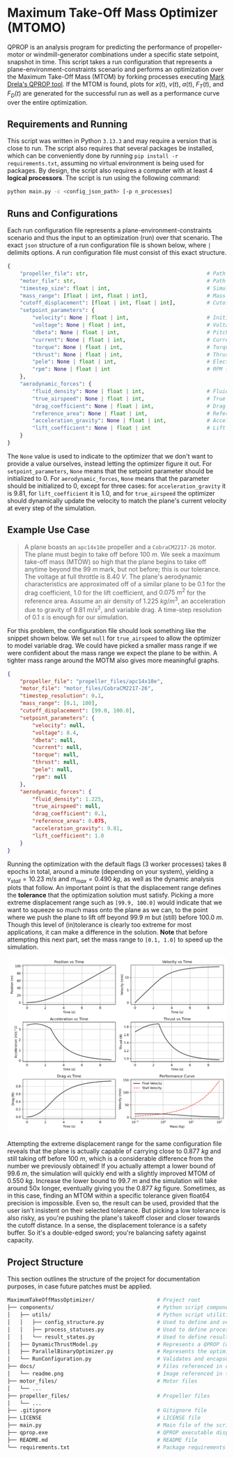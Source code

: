 # Maximum Take-Off Mass Optimizer (MTOMO)

QPROP is an analysis program for predicting the performance of propeller-motor or windmill-generator combinations under a specific state setpoint, snapshot in time. This script takes a run configuration that represents a plane-environment-constraints scenario and performs an optimization over the Maximum Take-Off Mass (MTOM) by forking processes executing [Mark Drela's QPROP tool](https://web.mit.edu/drela/Public/web/qprop/). If the MTOM is found, plots for $x(t)$, $v(t)$, $a(t)$, $F_T(t)$, and $F_D(t)$ are generated for the successful run as well as a performance curve over the entire optimization.

## Requirements and Running

This script was written in Python `3.13.3` and may require a version that is close to run. The script also requires that several packages be installed, which can be conveniently done by running `pip install -r requirements.txt`, assuming no virtual environment is being used for packages. By design, the script also requires a computer with at least 4 **logical processors**. The script is run using the following command:

```bash
python main.py -c <config_json_path> [-p n_processes]
```

## Runs and Configurations

Each run configuration file represents a plane-environment-constraints scenario and thus the input to an optimization (run) over that scenario. The exact `json` structure of a run configuration file is shown below, where `|` delimits options. A run configuration file must consist of this exact structure.

```py
{
    "propeller_file": str,                                      # Path to propeller file
    "motor_file": str,                                          # Path to motor file
    "timestep_size": float | int,                               # Simulation time (s) step size
    "mass_range": [float | int, float | int],                   # Mass (kg) range to search
    "cutoff_displacement": [float | int, float | int],          # Cutoff distance (m) range
    "setpoint_parameters": {
        "velocity": None | float | int,                         # Initial velocity (m/s)
        "voltage": None | float | int,                          # Voltage (V)
        "dbeta": None | float | int,                            # Pitch-change angle (deg)
        "current": None | float | int,                          # Current (A)
        "torque": None | float | int,                           # Torque (N·m)
        "thrust": None | float | int,                           # Thrust (N)
        "pele": None | float | int,                             # Electrical Power (W)
        "rpm": None | float | int                               # RPM (rpm)
    },
    "aerodynamic_forces": {
        "fluid_density": None | float | int,                    # Fluid density (kg/m^3)
        "true_airspeed": None | float | int,                    # True airspeed (m/s)
        "drag_coefficient": None | float | int,                 # Drag coefficient
        "reference_area": None | float | int,                   # Reference area (m^2)
        "acceleration_gravity": None | float | int,             # Acceleration due to gravity (m/s^2)
        "lift_coefficient": None | float | int                  # Lift coefficient
    }
}
```

The `None` value is used to indicate to the optimizer that we don't want to provide a value ourselves, instead letting the optimizer figure it out. For `setpoint_parameters`, `None` means that the setpoint parameter should be initialized to 0. For `aerodynamic_forces`, `None` means that the parameter should be initialized to 0, except for three cases: for `acceleration_gravity` it is 9.81, for `lift_coefficient` it is 1.0, and for `true_airspeed` the optimizer should dynamically update the velocity to match the plane's current velocity at every step of the simulation.

## Example Use Case

> A plane boasts an `apc14x10e` propeller and a `CobraCM2217-26` motor. The plane must begin to take off before $100\ m$. We seek a maximum take-off mass (MTOW) so high that the plane begins to take off anytime beyond the $99\ m$ mark, but not before; this is our tolerance. The voltage at full throttle is $8.40\ V$. The plane's aerodynamic characteristics are approximated off of a similar plane to be $0.1$ for the drag coefficient, $1.0$ for the lift coefficient, and $0.075\ m^2$ for the reference area. Assume an air density of $1.225\ kg/m^3$, an acceleration due to gravity of $9.81\ m/s^2$, and variable drag. A time-step resolution of $0.1\ s$ is enough for our simulation.

For this problem, the configuration file should look something like the snippet shown below. We set `null` for `true_airspeed` to allow the optimizer to model variable drag. We could have picked a smaller mass range if we were confident about the mass range we expect the plane to be within. A tighter mass range around the MOTM also gives more meaningful graphs.

```json
{
    "propeller_file": "propeller_files/apc14x10e",
    "motor_file": "motor_files/CobraCM2217-26",
    "timestep_resolution": 0.1,
    "mass_range": [0.1, 100],
    "cutoff_displacement": [99.0, 100.0],
    "setpoint_parameters": {
        "velocity": null,
        "voltage": 8.4,
        "dbeta": null,
        "current": null,
        "torque": null,
        "thrust": null,
        "pele": null,
        "rpm": null
    },
    "aerodynamic_forces": {
        "fluid_density": 1.225,
        "true_airspeed": null,
        "drag_coefficient": 0.1,
        "reference_area": 0.075,
        "acceleration_gravity": 9.81,
        "lift_coefficient": 1.0
    }
}
```

Running the optimization with the default flags (3 worker processes) takes 8 epochs in total, around a minute (depending on your system), yielding a $v_{stall} = 10.23\ m/s$ and $m_{max} = 0.490\ kg$, as well as the dynamic analysis plots that follow. An important point is that the displacement range defines the **tolerance** that the optimization solution must satisfy. Picking a more extreme displacement range such as `[99.9, 100.0]` would indicate that we want to squeeze so much mass onto the plane as we can, to the point where we push the plane to lift off beyond $99.9\ m$ but (still) before $100.0\ m$. Though this level of (in)tolerance is clearly too extreme for most applications, it can make a difference in the solution. **Note** that before attempting this next part, set the mass range to `[0.1, 1.0]` to speed up the simulation.

<div style="text-align: center;">
    <img src='docs/readme.png' alt='Dynamic Analysis Plots' width='800' />
</div>

Attempting the extreme displacement range for the same configuration file reveals that the plane is actually capable of carrying close to $0.877\ kg$ and still taking off before $100\ m$, which is a considerable difference from the number we previously obtained! If you actually attempt a lower bound of $99.6\ m$, the simulation will quickly end with a slightly improved MTOM of $0.550\ kg$. Increase the lower bound to $99.7\ m$ and the simulation will take around 50x longer, eventually giving you the $0.877\ kg$ figure. Sometimes, as in this case, finding an MTOM within a specific tolerance given float64 precision is impossible. Even so, the result can be used, provided that the user isn't insistent on their selected tolerance. But picking a low tolerance is also risky, as you're pushing the plane's takeoff closer and closer towards the cutoff distance. In a sense, the displacement tolerance is a safety buffer. So it's a double-edged sword; you're balancing safety against capacity.

## Project Structure

This section outlines the structure of the project for documentation purposes, in case future patches must be applied.

```bash
MaximumTakeOffMassOptimizer/                    # Project root
├── components/                                 # Python script components
│   ├── utils/                                  # Python script utilities
│   │   ├── config_structure.py                 # Used to define and verify config structure
│   │   ├── process_statuses.py                 # Used to define process status enums
│   │   └── result_states.py                    # Used to define result state enums
│   ├── DynamicThrustModel.py                   # Represents a QPROP (worker) process
│   ├── ParallelBinaryOptimizer.py              # Represents the optimizer (main) process
│   └── RunConfiguration.py                     # Validates and encapsulates a run configuration
├── docs/                                       # Files referenced in documentation
│   └── readme.png                              # Image referenced in the README
├── motor_files/                                # Motor files
│   └── ...
├── propeller_files/                            # Propeller files
│   └── ...
├── .gitignore                                  # Gitignore file
├── LICENSE                                     # LICENSE file
├── main.py                                     # Main file of the script
├── qprop.exe                                   # QPROP executable dispatched by the script
├── README.md                                   # README file
└── requirements.txt                            # Package requirements file
```
